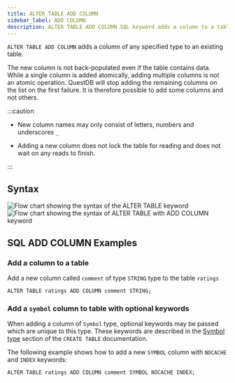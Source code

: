 ```yaml
---
title: ALTER TABLE ADD COLUMN
sidebar_label: ADD COLUMN
description: ALTER TABLE ADD COLUMN SQL keyword adds a column to a table.
---
```


`ALTER TABLE ADD COLUMN` adds a column of any specified type to an existing table.

The new column is not back-populated even if the table contains data. While a
single column is added atomically, adding multiple columns is not an atomic
operation. QuestDB will stop adding the remaining columns on the list on the
first failure. It is therefore possible to add some columns and not others.

:::caution

- New column names may only consist of letters, numbers and underscores `_`

- Adding a new column does not lock the table for reading and does not wait on
  any reads to finish.

:::

## Syntax

![Flow chart showing the syntax of the ALTER TABLE keyword](/img/docs/diagrams/alterTable.svg)
![Flow chart showing the syntax of ALTER TABLE with ADD COLUMN keyword](/img/docs/diagrams/alterTableAddColumn.svg)

## SQL ADD COLUMN Examples

### Add a column to a table

Add a new column called `comment` of type `STRING` type to the table `ratings`

```questdb-sql title="New column"
ALTER TABLE ratings ADD COLUMN comment STRING;
```

### Add a `symbol` column to table with optional keywords

When adding a column of `Symbol` type, optional keywords may be passed which are
unique to this type. These keywords are described in the
[Symbol type](/docs/reference/sql/create-table#symbol) section of the
`CREATE TABLE` documentation.

The following example shows how to add a new `SYMBOL` column with `NOCACHE` and
`INDEX` keywords:

```questdb-sql title="New symbol column"
ALTER TABLE ratings ADD COLUMN comment SYMBOL NOCACHE INDEX;
```
